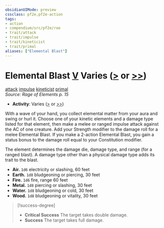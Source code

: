 ```yaml
---
obsidianUIMode: preview
cssclass: pf2e,pf2e-action
tags:
- action
- compendium/src/pf2e/roe
- trait/attack
- trait/impulse
- trait/kineticist
- trait/primal
aliases: ["Elemental Blast"]
---
```

# Elemental Blast [V](rules/core-rulebook/chapter-9-playing-the-game.md#Actions "Varies") Varies ([>](rules/core-rulebook/chapter-9-playing-the-game.md#Actions "Single Action") or [>>](rules/core-rulebook/chapter-9-playing-the-game.md#Actions "Two-Action"))
[attack](rules/traits/attack.md "Attack Combat Trait")  [impulse](rules/traits/impulse-roe.md "Impulse Action & Ability Trait")  [kineticist](rules/traits/kineticist-roe.md "Kineticist Class Trait")  [primal](rules/traits/primal.md "Primal Tradition Trait")  
*Source: Rage of Elements p. 15*  

- **Activity**: Varies ([>](rules/core-rulebook/chapter-9-playing-the-game.md#Actions "Single Action") or [>>](rules/core-rulebook/chapter-9-playing-the-game.md#Actions "Two-Action"))

With a wave of your hand, you collect elemental matter from your aura and swing or hurl it. Choose one of your kinetic elements and a damage type listed for that element, then make a melee or ranged impulse attack against the AC of one creature. Add your Strength modifier to the damage roll for a melee Elemental Blast. If you make a 2-action Elemental Blast, you gain a status bonus to the damage roll equal to your Constitution modifier.

The element determines the damage die, damage type, and range (for a ranged blast). A damage type other than a physical damage type adds its trait to the blast.

- **Air.** `1d6` electricity or slashing, 60 feet
- **Earth.** `1d8` bludgeoning or piercing, 30 feet
- **Fire.** `1d6` fire, range 60 feet
- **Metal.** `1d8` piercing or slashing, 30 feet
- **Water.** `1d8` bludgeoning or cold, 30 feet
- **Wood.** `1d8` bludgeoning or vitality, 30 feet

> [!success-degree] 
> - **Critical Success** The target takes double damage.
> - **Success** The target takes full damage.